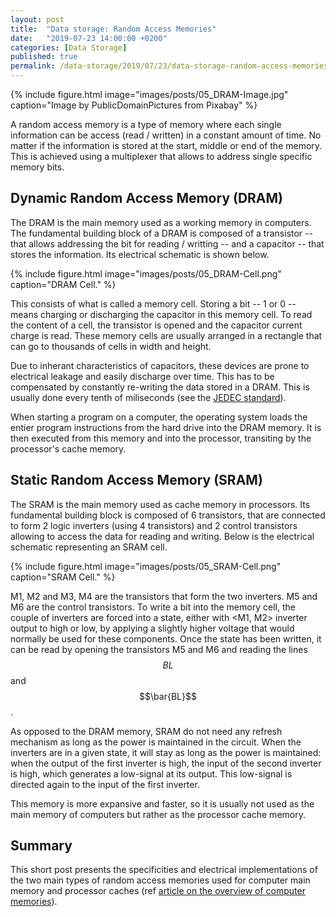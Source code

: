 ```yaml
---
layout: post
title:  "Data storage: Random Access Memories"
date:   "2019-07-23 14:00:00 +0200"
categories: [Data Storage]
published: true
permalink: /data-storage/2019/07/23/data-storage-random-access-memories/
---
```


<script src="https://cdn.mathjax.org/mathjax/latest/MathJax.js?config=TeX-AMS-MML_HTMLorMML" type="text/javascript"></script>

{% include figure.html image="images/posts/05_DRAM-Image.jpg" caption="Image by PublicDomainPictures from Pixabay" %}

A random access memory is a type of memory where each single information can be access (read / written) in a constant amount of time. No matter if the information is stored at the start, middle or end of the memory. This is achieved using a multiplexer that allows to address single specific memory bits.


## Dynamic Random Access Memory (DRAM)

The DRAM is the main memory used as a working memory in computers. The fundamental building block of a DRAM is composed of a transistor -- that allows addressing the bit for reading / writting -- and a capacitor -- that stores the information. Its electrical schematic is shown below.

{% include figure.html image="images/posts/05_DRAM-Cell.png" caption="DRAM Cell." %}

This consists of what is called a memory cell. Storing a bit -- 1 or 0 -- means charging or discharging the capacitor in this memory cell. To read the content of a cell, the transistor is opened and the capacitor current charge is read. These memory cells are usually arranged in a rectangle that can go to thousands of cells in width and height.

Due to inherant characteristics of capacitors, these devices are prone to electrical leakage and easily discharge over time. This has to be compensated by constantly re-writing the data stored in a DRAM. This is usually done every tenth of miliseconds (see the [JEDEC standard](https://www.jedec.org)). 

When starting a program on a computer, the operating system loads the entier program instructions from the hard drive into the DRAM memory. It is then executed from this memory and into the processor, transiting by the processor's cache memory. 

## Static Random Access Memory (SRAM)

The SRAM is the main memory used as cache memory in processors. Its fundamental building block is composed of 6 transistors, that are connected to form 2 logic inverters (using 4 transistors) and 2 control transistors allowing to access the data for reading and writing. Below is the electrical schematic representing an SRAM cell.

{% include figure.html image="images/posts/05_SRAM-Cell.png" caption="SRAM Cell." %}

M1, M2 and M3, M4 are the transistors that form the two inverters. M5 and M6 are the control transistors. To write a bit into the memory cell, the couple of inverters are forced into a state, either with <M1, M2> inverter output to high or low, by applying a slightly higher voltage that would normally be used for these components. Once the state has been written, it can be read by opening the transistors M5 and M6 and reading the lines $$BL$$ and $$\bar{BL}$$. 

As opposed to the DRAM memory, SRAM do not need any refresh mechanism as long as the power is maintained in the circuit. When the inverters are in a given state, it will stay as long as the power is maintained: when the output of the first inverter is high, the input of the second inverter is high, which generates a low-signal at its output. This low-signal is directed again to the input of the first inverter. 

This memory is more expansive and faster, so it is usually not used as the main memory of computers but rather as the processor cache memory. 

## Summary

This short post presents the specificities and electrical implementations of the two main types of random access memories used for computer main memory and processor caches (ref [article on the overview of computer memories]({{site.url}}/data-storage/2019/03/31/Data-storage/)).

